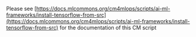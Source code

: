 Please see [https://docs.mlcommons.org/cm4mlops/scripts/ai-ml-frameworks/install-tensorflow-from-src](https://docs.mlcommons.org/cm4mlops/scripts/ai-ml-frameworks/install-tensorflow-from-src) for the documentation of this CM script
